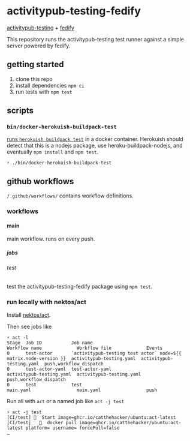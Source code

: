 # activitypub-testing-fedify

[activitypub-testing](https://activitypub-testing.socialweb.coop/) + [fedify](https://fedify.dev/)

This repository runs the activitypub-testing test runner against a simple server powered by fedify.

## getting started

1. clone this repo
2. install dependencies `npm ci`
3. run tests with `npm test`

## scripts

### `bin/docker-herokuish-buildpack-test`

[runs `herokuish buildpack test`](https://github.com/gliderlabs/herokuish?tab=readme-ov-file#running-an-app-tests-using-heroku-buildpacks) in a docker container. Herokuish should detect that this is a nodejs package, use heroku-buildpack-nodejs, and eventually `npm install` and `npm test`.

```shell
⚡ ./bin/docker-herokuish-buildpack-test
```

## github workflows

`/.github/workflows/` contains workflow definitions.

### workflows

#### main

main workflow. runs on every push.

##### jobs

###### test

test the activitypub-testing-fedify package using `npm test`.

### run locally with nektos/act

Install [nektos/act](https://nektosact.com/introduction.html).

Then see jobs like

```
⚡ act -l
Stage  Job ID           Job name                                                          Workflow name             Workflow file             Events                
0      test-actor       `activitypub-testing test actor` node=${{ matrix.node-version }}  activitypub-testing.yaml  activitypub-testing.yaml  push,workflow_dispatch
0      test-actor-yaml  test-actor-yaml                                                   activitypub-testing.yaml  activitypub-testing.yaml  push,workflow_dispatch
0      test             test                                                              main.yaml                 main.yaml                 push                  

```

Run all with `act` or a named job like `act -j test`

```shell
⚡ act -j test
[CI/test] 🚀  Start image=ghcr.io/catthehacker/ubuntu:act-latest
[CI/test]   🐳  docker pull image=ghcr.io/catthehacker/ubuntu:act-latest platform= username= forcePull=false
…
```
